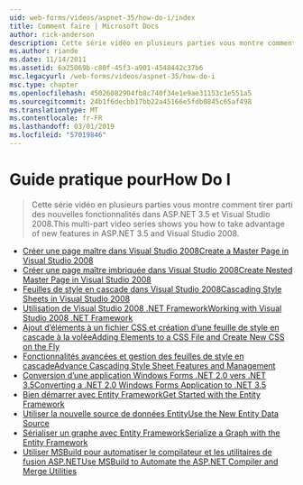```yaml
---
uid: web-forms/videos/aspnet-35/how-do-i/index
title: Comment faire | Microsoft Docs
author: rick-anderson
description: Cette série vidéo en plusieurs parties vous montre comment tirer parti des nouvelles fonctionnalités dans ASP.NET 3.5 et Visual Studio 2008.
ms.author: riande
ms.date: 11/14/2011
ms.assetid: 6a25069b-c80f-45f3-a901-4548442c37b6
msc.legacyurl: /web-forms/videos/aspnet-35/how-do-i
msc.type: chapter
ms.openlocfilehash: 45026082904fb8c740f34e1e9ae31153c1e551a5
ms.sourcegitcommit: 24b1f6decbb17bb22a45166e5fdb0845c65af498
ms.translationtype: MT
ms.contentlocale: fr-FR
ms.lasthandoff: 03/01/2019
ms.locfileid: "57019846"
---
```

<a name="how-do-i"></a><span data-ttu-id="52b73-103">Guide pratique pour</span><span class="sxs-lookup"><span data-stu-id="52b73-103">How Do I</span></span>
====================
> <span data-ttu-id="52b73-104">Cette série vidéo en plusieurs parties vous montre comment tirer parti des nouvelles fonctionnalités dans ASP.NET 3.5 et Visual Studio 2008.</span><span class="sxs-lookup"><span data-stu-id="52b73-104">This multi-part video series shows you how to take advantage of new features in ASP.NET 3.5 and Visual Studio 2008.</span></span>


- [<span data-ttu-id="52b73-105">Créer une page maître dans Visual Studio 2008</span><span class="sxs-lookup"><span data-stu-id="52b73-105">Create a Master Page in Visual Studio 2008</span></span>](how-do-i-create-a-master-page-in-visual-studio-2008.md)
- [<span data-ttu-id="52b73-106">Créer une page maître imbriquée dans Visual Studio 2008</span><span class="sxs-lookup"><span data-stu-id="52b73-106">Create Nested Master Page in Visual Studio 2008</span></span>](how-do-i-create-nested-master-page-in-visual-studio-2008.md)
- [<span data-ttu-id="52b73-107">Feuilles de style en cascade dans Visual Studio 2008</span><span class="sxs-lookup"><span data-stu-id="52b73-107">Cascading Style Sheets in Visual Studio 2008</span></span>](how-do-i-cascading-style-sheets-in-visual-studio-2008.md)
- [<span data-ttu-id="52b73-108">Utilisation de Visual Studio 2008 .NET Framework</span><span class="sxs-lookup"><span data-stu-id="52b73-108">Working with Visual Studio 2008 .NET Framework</span></span>](how-do-i-working-with-visual-studio-2008-net-framework.md)
- [<span data-ttu-id="52b73-109">Ajout d’éléments à un fichier CSS et création d’une feuille de style en cascade à la volée</span><span class="sxs-lookup"><span data-stu-id="52b73-109">Adding Elements to a CSS File and Create New CSS on the Fly</span></span>](how-do-i-adding-elements-to-a-css-file-and-create-new-css-on-the-fly.md)
- [<span data-ttu-id="52b73-110">Fonctionnalités avancées et gestion des feuilles de style en cascade</span><span class="sxs-lookup"><span data-stu-id="52b73-110">Advance Cascading Style Sheet Features and Management</span></span>](how-do-i-advance-cascading-style-sheet-features-and-management.md)
- [<span data-ttu-id="52b73-111">Conversion d’une application Windows Forms .NET 2.0 vers .NET 3.5</span><span class="sxs-lookup"><span data-stu-id="52b73-111">Converting a .NET 2.0 Windows Forms Application to .NET 3.5</span></span>](how-do-i-converting-a-net-20-windows-forms-application-to-net-35.md)
- [<span data-ttu-id="52b73-112">Bien démarrer avec Entity Framework</span><span class="sxs-lookup"><span data-stu-id="52b73-112">Get Started with the Entity Framework</span></span>](how-do-i-get-started-with-the-entity-framework.md)
- [<span data-ttu-id="52b73-113">Utiliser la nouvelle source de données Entity</span><span class="sxs-lookup"><span data-stu-id="52b73-113">Use the New Entity Data Source</span></span>](how-do-i-use-the-new-entity-data-source.md)
- [<span data-ttu-id="52b73-114">Sérialiser un graphe avec Entity Framework</span><span class="sxs-lookup"><span data-stu-id="52b73-114">Serialize a Graph with the Entity Framework</span></span>](how-do-i-serialize-a-graph-with-the-entity-framework.md)
- [<span data-ttu-id="52b73-115">Utiliser MSBuild pour automatiser le compilateur et les utilitaires de fusion ASP.NET</span><span class="sxs-lookup"><span data-stu-id="52b73-115">Use MSBuild to Automate the ASP.NET Compiler and Merge Utilities</span></span>](how-do-i-use-msbuild-to-automate-the-aspnet-compiler-and-merge-utilities.md)
